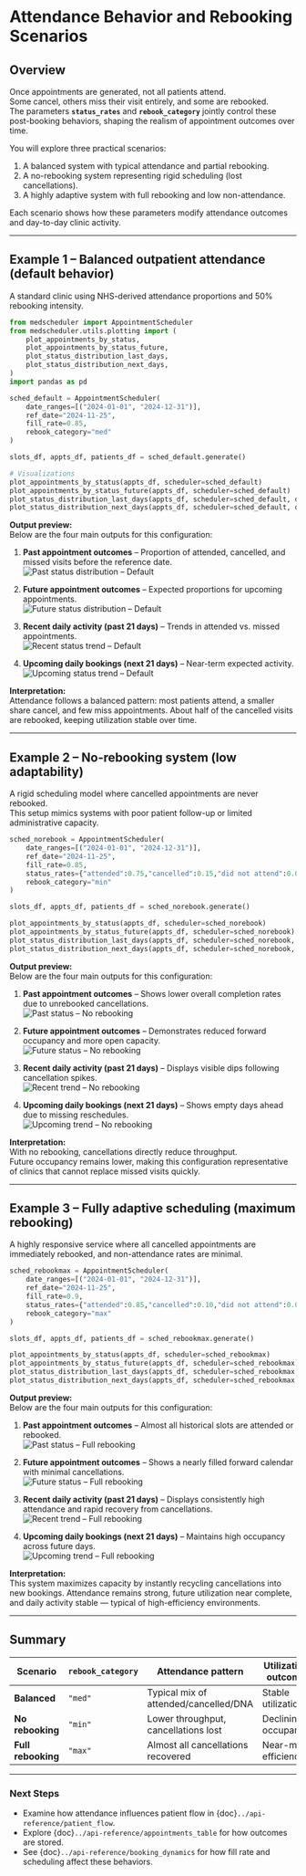 # Attendance Behavior and Rebooking Scenarios

## Overview  
Once appointments are generated, not all patients attend.  
Some cancel, others miss their visit entirely, and some are rebooked.  
The parameters **`status_rates`** and **`rebook_category`** jointly control these post-booking behaviors, shaping the realism of appointment outcomes over time.

You will explore three practical scenarios:
1. A balanced system with typical attendance and partial rebooking.  
2. A no-rebooking system representing rigid scheduling (lost cancellations).  
3. A highly adaptive system with full rebooking and low non-attendance.  

Each scenario shows how these parameters modify attendance outcomes and day-to-day clinic activity.

---

## Example 1 – Balanced outpatient attendance (default behavior)
A standard clinic using NHS-derived attendance proportions and 50% rebooking intensity.

```python
from medscheduler import AppointmentScheduler
from medscheduler.utils.plotting import (
    plot_appointments_by_status,
    plot_appointments_by_status_future,
    plot_status_distribution_last_days,
    plot_status_distribution_next_days,
)
import pandas as pd

sched_default = AppointmentScheduler(
    date_ranges=[("2024-01-01", "2024-12-31")],
    ref_date="2024-11-25",
    fill_rate=0.85,
    rebook_category="med"
)

slots_df, appts_df, patients_df = sched_default.generate()

# Visualizations
plot_appointments_by_status(appts_df, scheduler=sched_default)
plot_appointments_by_status_future(appts_df, scheduler=sched_default)
plot_status_distribution_last_days(appts_df, scheduler=sched_default, days_back=21)
plot_status_distribution_next_days(appts_df, scheduler=sched_default, days_ahead=21)
```

**Output preview:**  
Below are the four main outputs for this configuration:

1. **Past appointment outcomes** – Proportion of attended, cancelled, and missed visits before the reference date.  
   ![Past status distribution – Default](../_static/visuals/examples/attendance_behavior/sched_default_plot_appointments_by_status.png)

2. **Future appointment outcomes** – Expected proportions for upcoming appointments.  
   ![Future status distribution – Default](../_static/visuals/examples/attendance_behavior/sched_default_plot_appointments_by_status_future.png)

3. **Recent daily activity (past 21 days)** – Trends in attended vs. missed appointments.  
   ![Recent status trend – Default](../_static/visuals/examples/attendance_behavior/sched_default_plot_status_distribution_last_days.png)

4. **Upcoming daily bookings (next 21 days)** – Near-term expected activity.  
   ![Upcoming status trend – Default](../_static/visuals/examples/attendance_behavior/sched_default_plot_status_distribution_next_days.png)

**Interpretation:**  
Attendance follows a balanced pattern: most patients attend, a smaller share cancel, and few miss appointments. About half of the cancelled visits are rebooked, keeping utilization stable over time.

---

## Example 2 – No-rebooking system (low adaptability)
A rigid scheduling model where cancelled appointments are never rebooked.  
This setup mimics systems with poor patient follow-up or limited administrative capacity.

```python
sched_norebook = AppointmentScheduler(
    date_ranges=[("2024-01-01", "2024-12-31")],
    ref_date="2024-11-25",
    fill_rate=0.85,
    status_rates={"attended":0.75,"cancelled":0.15,"did not attend":0.09,"unknown":0.01},
    rebook_category="min"
)

slots_df, appts_df, patients_df = sched_norebook.generate()

plot_appointments_by_status(appts_df, scheduler=sched_norebook)
plot_appointments_by_status_future(appts_df, scheduler=sched_norebook)
plot_status_distribution_last_days(appts_df, scheduler=sched_norebook, days_back=21)
plot_status_distribution_next_days(appts_df, scheduler=sched_norebook, days_ahead=21)
```

**Output preview:**  
Below are the four main outputs for this configuration:

1. **Past appointment outcomes** – Shows lower overall completion rates due to unrebooked cancellations.  
   ![Past status – No rebooking](../_static/visuals/examples/attendance_behavior/sched_norebook_plot_appointments_by_status.png)

2. **Future appointment outcomes** – Demonstrates reduced forward occupancy and more open capacity.  
   ![Future status – No rebooking](../_static/visuals/examples/attendance_behavior/sched_norebook_plot_appointments_by_status_future.png)

3. **Recent daily activity (past 21 days)** – Displays visible dips following cancellation spikes.  
   ![Recent trend – No rebooking](../_static/visuals/examples/attendance_behavior/sched_norebook_plot_status_distribution_last_days.png)

4. **Upcoming daily bookings (next 21 days)** – Shows empty days ahead due to missing reschedules.  
   ![Upcoming trend – No rebooking](../_static/visuals/examples/attendance_behavior/sched_norebook_plot_status_distribution_next_days.png)

**Interpretation:**  
With no rebooking, cancellations directly reduce throughput.  
Future occupancy remains lower, making this configuration representative of clinics that cannot replace missed visits quickly.

---

## Example 3 – Fully adaptive scheduling (maximum rebooking)
A highly responsive service where all cancelled appointments are immediately rebooked, and non-attendance rates are minimal.

```python
sched_rebookmax = AppointmentScheduler(
    date_ranges=[("2024-01-01", "2024-12-31")],
    ref_date="2024-11-25",
    fill_rate=0.9,
    status_rates={"attended":0.85,"cancelled":0.10,"did not attend":0.04,"unknown":0.01},
    rebook_category="max"
)

slots_df, appts_df, patients_df = sched_rebookmax.generate()

plot_appointments_by_status(appts_df, scheduler=sched_rebookmax)
plot_appointments_by_status_future(appts_df, scheduler=sched_rebookmax)
plot_status_distribution_last_days(appts_df, scheduler=sched_rebookmax, days_back=21)
plot_status_distribution_next_days(appts_df, scheduler=sched_rebookmax, days_ahead=21)
```

**Output preview:**  
Below are the four main outputs for this configuration:

1. **Past appointment outcomes** – Almost all historical slots are attended or rebooked.  
   ![Past status – Full rebooking](../_static/visuals/examples/attendance_behavior/sched_rebookmax_plot_appointments_by_status.png)

2. **Future appointment outcomes** – Shows a nearly filled forward calendar with minimal cancellations.  
   ![Future status – Full rebooking](../_static/visuals/examples/attendance_behavior/sched_rebookmax_plot_appointments_by_status_future.png)

3. **Recent daily activity (past 21 days)** – Displays consistently high attendance and rapid recovery from cancellations.  
   ![Recent trend – Full rebooking](../_static/visuals/examples/attendance_behavior/sched_rebookmax_plot_status_distribution_last_days.png)

4. **Upcoming daily bookings (next 21 days)** – Maintains high occupancy across future days.  
   ![Upcoming trend – Full rebooking](../_static/visuals/examples/attendance_behavior/sched_rebookmax_plot_status_distribution_next_days.png)

**Interpretation:**  
This system maximizes capacity by instantly recycling cancellations into new bookings. Attendance remains strong, future utilization near complete, and daily activity stable — typical of high-efficiency environments.

---

## Summary
| Scenario | `rebook_category` | Attendance pattern | Utilization outcome |
|-----------|------------------|--------------------|--------------------|
| **Balanced** | `"med"` | Typical mix of attended/cancelled/DNA | Stable utilization |
| **No rebooking** | `"min"` | Lower throughput, cancellations lost | Declining occupancy |
| **Full rebooking** | `"max"` | Almost all cancellations recovered | Near-max efficiency |

---

### Next Steps
- Examine how attendance influences patient flow in {doc}`../api-reference/patient_flow`.  
- Explore {doc}`../api-reference/appointments_table` for how outcomes are stored.  
- See {doc}`../api-reference/booking_dynamics` for how fill rate and scheduling affect these behaviors.

